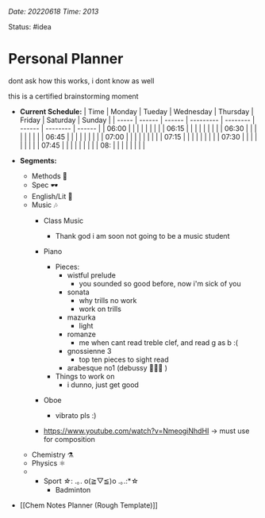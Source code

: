 *Date: 20220618 Time: 2013*

Status: #idea 

# Personal Planner

dont ask how this works, i dont know as well

this is a certified brainstorming moment

- **Current Schedule:**
| Time  | Monday | Tueday | Wednesday | Thursday | Friday | Saturday | Sunday |
| ----- | ------ | ------ | --------- | -------- | ------ | -------- | ------ |
| 06:00 |        |        |           |          |        |          |        |
| 06:15 |        |        |           |          |        |          |        |
| 06:30 |        |        |           |          |        |          |        |
| 06:45 |        |        |           |          |        |          |        |
| 07:00 |        |        |           |          |        |          |        |
| 07:15 |        |        |           |          |        |          |        |
| 07:30 |        |        |           |          |        |          |        |
| 07:45 |        |        |           |          |        |          |        |
| 08:      |        |        |           |          |        |          |        |

- **Segments:**
	- Methods 🧮
	- Spec 🕶️
	- English/Lit 📖
	- Music 🎶
		- Class Music
			- Thank god i am soon not going to be a music student
		- Piano
			- Pieces:
				- wistful prelude
					- you sounded so good before, now i'm sick of you
				- sonata
					- why trills no work
					- work on trills
				- mazurka
					- light
				- romanze
					- me when cant read treble clef, and read g as b :(
				- gnossienne 3
					- top ten pieces to sight read
				- arabesque no1 (debussy 🤤😍😍 )
			- Things to work on
				- i dunno, just get good
		- Oboe
			- vibrato pls :)
	
		- https://www.youtube.com/watch?v=NmeogiNhdHI -> must use for composition
	- Chemistry ⚗️
	- Physics ⚛️
	- - Sport *☆*: .｡. o(≧▽≦)o .｡.:*☆
		- Badminton


- [[Chem Notes Planner (Rough Template)]]
